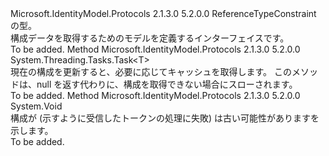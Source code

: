 <Type Name="IConfigurationManager&lt;T&gt;" FullName="Microsoft.IdentityModel.Protocols.IConfigurationManager&lt;T&gt;">
  <TypeSignature Language="C#" Value="public interface IConfigurationManager&lt;T&gt; where T : class" />
  <TypeSignature Language="ILAsm" Value=".class public interface auto ansi abstract IConfigurationManager`1&lt;class T&gt;" />
  <TypeSignature Language="DocId" Value="T:Microsoft.IdentityModel.Protocols.IConfigurationManager`1" />
  <TypeSignature Language="VB.NET" Value="Public Interface IConfigurationManager(Of T)" />
  <TypeSignature Language="F#" Value="type IConfigurationManager&lt;'T (requires 'T : null)&gt; = interface" />
  <AssemblyInfo>
    <AssemblyName>Microsoft.IdentityModel.Protocols</AssemblyName>
    <AssemblyVersion>2.1.3.0</AssemblyVersion>
    <AssemblyVersion>5.2.0.0</AssemblyVersion>
  </AssemblyInfo>
  <TypeParameters>
    <TypeParameter Name="T">
      <Constraints>
        <ParameterAttribute>ReferenceTypeConstraint</ParameterAttribute>
      </Constraints>
    </TypeParameter>
  </TypeParameters>
  <Interfaces />
  <Docs>
    <typeparam name="T"><see cref="T:Microsoft.IdentityModel.Protocols.IDocumentRetriever" /> の型。</typeparam>
    <summary>
            構成データを取得するためのモデルを定義するインターフェイスです。
            </summary>
    <remarks>To be added.</remarks>
  </Docs>
  <Members>
    <Member MemberName="GetConfigurationAsync">
      <MemberSignature Language="C#" Value="public System.Threading.Tasks.Task&lt;T&gt; GetConfigurationAsync (System.Threading.CancellationToken cancel);" />
      <MemberSignature Language="ILAsm" Value=".method public hidebysig newslot virtual instance class System.Threading.Tasks.Task`1&lt;!T&gt; GetConfigurationAsync(valuetype System.Threading.CancellationToken cancel) cil managed" />
      <MemberSignature Language="DocId" Value="M:Microsoft.IdentityModel.Protocols.IConfigurationManager`1.GetConfigurationAsync(System.Threading.CancellationToken)" />
      <MemberSignature Language="VB.NET" Value="Public Function GetConfigurationAsync (cancel As CancellationToken) As Task(Of T)" />
      <MemberSignature Language="F#" Value="abstract member GetConfigurationAsync : System.Threading.CancellationToken -&gt; System.Threading.Tasks.Task&lt;'T (requires 'T : null)&gt;" Usage="iConfigurationManager.GetConfigurationAsync cancel" />
      <MemberType>Method</MemberType>
      <AssemblyInfo>
        <AssemblyName>Microsoft.IdentityModel.Protocols</AssemblyName>
        <AssemblyVersion>2.1.3.0</AssemblyVersion>
        <AssemblyVersion>5.2.0.0</AssemblyVersion>
      </AssemblyInfo>
      <ReturnValue>
        <ReturnType>System.Threading.Tasks.Task&lt;T&gt;</ReturnType>
      </ReturnValue>
      <Parameters>
        <Parameter Name="cancel" Type="System.Threading.CancellationToken" />
      </Parameters>
      <Docs>
        <param name="cancel">
          <see cref="T:System.Threading.CancellationToken" />
        </param>
        <summary>
            現在の構成を更新すると、必要に応じてキャッシュを取得します。
            このメソッドは、null を返す代わりに、構成を取得できない場合にスローされます。
            </summary>
        <returns>
          <see cref="T:System.Threading.Tasks.Task`1" />
        </returns>
        <remarks>To be added.</remarks>
      </Docs>
    </Member>
    <Member MemberName="RequestRefresh">
      <MemberSignature Language="C#" Value="public void RequestRefresh ();" />
      <MemberSignature Language="ILAsm" Value=".method public hidebysig newslot virtual instance void RequestRefresh() cil managed" />
      <MemberSignature Language="DocId" Value="M:Microsoft.IdentityModel.Protocols.IConfigurationManager`1.RequestRefresh" />
      <MemberSignature Language="VB.NET" Value="Public Sub RequestRefresh ()" />
      <MemberSignature Language="F#" Value="abstract member RequestRefresh : unit -&gt; unit" Usage="iConfigurationManager.RequestRefresh " />
      <MemberType>Method</MemberType>
      <AssemblyInfo>
        <AssemblyName>Microsoft.IdentityModel.Protocols</AssemblyName>
        <AssemblyVersion>2.1.3.0</AssemblyVersion>
        <AssemblyVersion>5.2.0.0</AssemblyVersion>
      </AssemblyInfo>
      <ReturnValue>
        <ReturnType>System.Void</ReturnType>
      </ReturnValue>
      <Parameters />
      <Docs>
        <summary>
            構成が (示すように受信したトークンの処理に失敗) は古い可能性がありますを示します。
            </summary>
        <remarks>To be added.</remarks>
      </Docs>
    </Member>
  </Members>
</Type>
